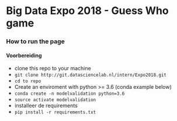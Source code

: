 # Big Data Expo 2018 - Guess Who game

### How to run the page

#### Voorbereiding
* clone this repo to your machine
* `git clone http://git.datasciencelab.nl/intern/Expo2018.git`
* `cd to repo`
* Create an enviroment with python >= 3.6 (conda example below)
* `conda create -n modelvalidation python=3.6`
* `source activate modelvalidation`
* installeer de requirements
* `pip install -r requirements.txt`

